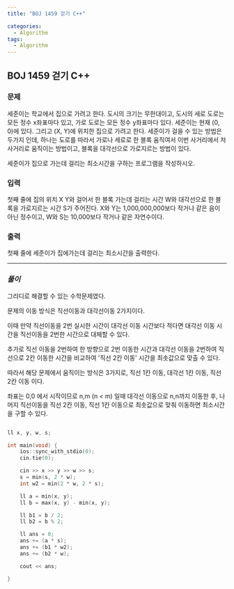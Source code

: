 ```yaml
---
title: "BOJ 1459 걷기 C++"

categories:
  - Algorithm
tags:
  - Algorithm
---
```


## BOJ 1459 걷기 C++

### 문제

세준이는 학교에서 집으로 가려고 한다. 도시의 크기는 무한대이고, 도시의 세로 도로는 모든 정수 x좌표마다 있고, 가로 도로는 모든 정수 y좌표마다 있다. 세준이는 현재 (0, 0)에 있다. 그리고 (X, Y)에 위치한 집으로 가려고 한다. 세준이가 걸을 수 있는 방법은 두가지 인데, 하나는 도로를 따라서 가로나 세로로 한 블록 움직여서 이번 사거리에서 저 사거리로 움직이는 방법이고, 블록을 대각선으로 가로지르는 방법이 있다.

세준이가 집으로 가는데 걸리는 최소시간을 구하는 프로그램을 작성하시오.

### 입력

첫째 줄에 집의 위치 X Y와 걸어서 한 블록 가는데 걸리는 시간 W와 대각선으로 한 블록을 가로지르는 시간 S가 주어진다. X와 Y는 1,000,000,000보다 작거나 같은 음이 아닌 정수이고, W와 S는 10,000보다 작거나 같은 자연수이다.

### 출력

첫째 줄에 세준이가 집에가는데 걸리는 최소시간을 출력한다.

---

### _풀이_

그리디로 해결할 수 있는 수학문제였다.

문제의 이동 방식은 직선이동과 대각선이동 2가지이다.

이때 만약 직선이동을 2번 실시한 시간이 대각선 이동 시간보다 적다면 대각선 이동 시간을 직선이동을 2번한 시간으로 대체할 수 있다.

추가로 직선 이동을 2번하여 한 방향으로 2번 이동한 시간과 대각선 이동을 2번하여 직선으로 2칸 이동한 시간을 비교하여 '직선 2칸 이동' 시간을 최솟값으로 맞출 수 있다.

따라서 해당 문제에서 움직이는 방식은 3가지로, 직선 1칸 이동, 대각선 1칸 이동, 직선 2칸 이동 이다.

좌표는 0,0 에서 시작이므로 n,m (n < m) 일때 대각선 이동으로 n,n까지 이동한 후, 나머지 직선이동을 직선 2칸 이동, 직선 1칸 이동으로 최솟값으로 맞춰 이동하면 최소시간을 구할 수 있다.

```c++

ll x, y, w, s;

int main(void) {
    ios::sync_with_stdio(0);
    cin.tie(0);

    cin >> x >> y >> w >> s;
    s = min(s, 2 * w);
    int w2 = min(2 * w, 2 * s);

    ll a = min(x, y);
    ll b = max(x, y) - min(x, y);

    ll b1 = b / 2;
    ll b2 = b % 2;

    ll ans = 0;
    ans += (a * s);
    ans += (b1 * w2);
    ans += (b2 * w);

    cout << ans;

}

```
